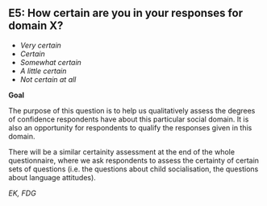 
## E5: How certain are you in your responses for domain X?

- *Very certain*
- *Certain*
- *Somewhat certain*
- *A little certain*
- *Not certain at all*

**Goal**

The purpose of this question is to help us qualitatively assess the degrees of confidence respondents have about this particular social domain. It is also an opportunity for respondents to qualify the responses given in this domain.



There will be a similar certainity assessment at the end of the whole questionnaire, where we ask respondents to assess the certainty of certain sets of questions (i.e. the questions about child socialisation, the questions about language attitudes).



*EK, FDG*
